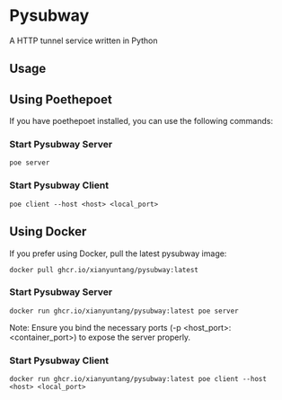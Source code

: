 # Pysubway
A HTTP tunnel service written in Python

## Usage

## Using Poethepoet
If you have poethepoet installed, you can use the following commands:

### Start Pysubway Server
```shell
poe server
```

### Start Pysubway Client
```shell
poe client --host <host> <local_port>
```


## Using Docker
If you prefer using Docker, pull the latest pysubway image:
```shell
docker pull ghcr.io/xianyuntang/pysubway:latest
```

### Start Pysubway Server
```shell
docker run ghcr.io/xianyuntang/pysubway:latest poe server
```
Note: Ensure you bind the necessary ports (-p <host_port>:<container_port>) to expose the server properly.

### Start Pysubway Client
```shell
docker run ghcr.io/xianyuntang/pysubway:latest poe client --host <host> <local_port>
```


